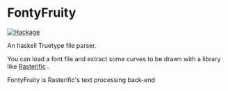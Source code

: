 FontyFruity
===========

[![Hackage](https://img.shields.io/hackage/v/FontyFruity.svg)](http://hackage.haskell.org/package/FontyFruity)

An haskell Truetype file parser.

You can load a font file and extract some curves
to be drawn with a library like [Rasterific](https://github.com/Twinside/Rasterific) .

FontyFruity is Rasterific's text processing back-end

